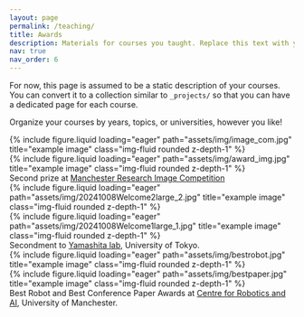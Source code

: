 ```yaml
---
layout: page
permalink: /teaching/
title: Awards
description: Materials for courses you taught. Replace this text with your description.
nav: true
nav_order: 6
---
```


For now, this page is assumed to be a static description of your courses. You can convert it to a collection similar to `_projects/` so that you can have a dedicated page for each course.

Organize your courses by years, topics, or universities, however you like!

<div class="row">
    <div class="col-sm mt-3 mt-md-0">
        {% include figure.liquid loading="eager" path="assets/img/image_com.jpg" title="example image" class="img-fluid rounded z-depth-1" %}
    </div>
    <div class="col-sm mt-3 mt-md-0">
        {% include figure.liquid loading="eager" path="assets/img/award_img.jpg" title="example image" class="img-fluid rounded z-depth-1" %}
    </div>
</div>
<div class="caption">
    Second prize at <a href="https://www.psrs.manchester.ac.uk/images/">Manchester Research Image Competition</a>
</div>

<div class="row">
    <div class="col-sm mt-3 mt-md-0">
        {% include figure.liquid loading="eager" path="assets/img/20241008Welcome2large_2.jpg" title="example image" class="img-fluid rounded z-depth-1" %}
    </div>
    <div class="col-sm mt-3 mt-md-0">
        {% include figure.liquid loading="eager" path="assets/img/20241008Welcome1large_1.jpg" title="example image" class="img-fluid rounded z-depth-1" %}
    </div>
</div>
<div class="caption">
    Secondment to <a href="https://www.robot.t.u-tokyo.ac.jp/yamalab/">Yamashita lab</a>, University of Tokyo. 
</div>

<div class="row">
    <div class="col-sm mt-3 mt-md-0">
        {% include figure.liquid loading="eager" path="assets/img/bestrobot.jpg" title="example image" class="img-fluid rounded z-depth-1" %}
    </div>
    <div class="col-sm mt-3 mt-md-0">
        {% include figure.liquid loading="eager" path="assets/img/bestpaper.jpg" title="example image" class="img-fluid rounded z-depth-1" %}
    </div>
</div>
<div class="caption">
    Best Robot and Best Conference Paper Awards at <a href="https://www.robotics.manchester.ac.uk/">Centre for Robotics and AI</a>, University of Manchester. 
</div>